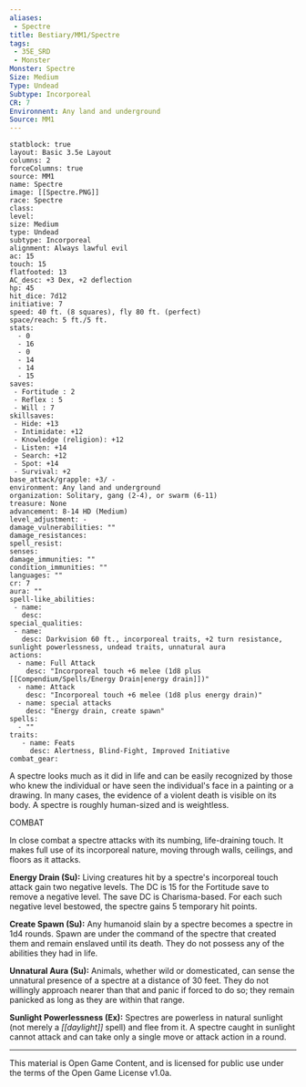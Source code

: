 ```yaml
---
aliases:
 - Spectre
title: Bestiary/MM1/Spectre
tags: 
 - 35E_SRD
 - Monster
Monster: Spectre
Size: Medium
Type: Undead
Subtype: Incorporeal
CR: 7
Environnent: Any land and underground
Source: MM1
---
```


```statblock
statblock: true
layout: Basic 3.5e Layout
columns: 2
forceColumns: true
source: MM1 
name: Spectre
image: [[Spectre.PNG]]
race: Spectre
class: 
level: 
size: Medium
type: Undead
subtype: Incorporeal
alignment: Always lawful evil
ac: 15
touch: 15
flatfooted: 13
AC_desc: +3 Dex, +2 deflection
hp: 45
hit_dice: 7d12
initiative: 7
speed: 40 ft. (8 squares), fly 80 ft. (perfect)
space/reach: 5 ft./5 ft.
stats:
  - 0
  - 16
  - 0
  - 14
  - 14
  - 15
saves:
 - Fortitude : 2
 - Reflex : 5
 - Will : 7
skillsaves:
 - Hide: +13
 - Intimidate: +12
 - Knowledge (religion): +12
 - Listen: +14
 - Search: +12
 - Spot: +14
 - Survival: +2
base_attack/grapple: +3/ -
environment: Any land and underground
organization: Solitary, gang (2-4), or swarm (6-11)
treasure: None
advancement: 8-14 HD (Medium)
level_adjustment: -
damage_vulnerabilities: ""
damage_resistances: 
spell_resist: 
senses: 
damage_immunities: ""
condition_immunities: ""
languages: ""
cr: 7
aura: ""
spell-like_abilities:
 - name: 
   desc: 
special_qualities:
 - name:
   desc: Darkvision 60 ft., incorporeal traits, +2 turn resistance, sunlight powerlessness, undead traits, unnatural aura
actions:
  - name: Full Attack
    desc: "Incorporeal touch +6 melee (1d8 plus [[Compendium/Spells/Energy Drain|energy drain]])"
  - name: Attack
    desc: "Incorporeal touch +6 melee (1d8 plus energy drain)"
  - name: special attacks
    desc: "Energy drain, create spawn"
spells:
  - ""
traits:
   - name: Feats
     desc: Alertness, Blind-Fight, Improved Initiative
combat_gear:  
```


A spectre looks much as it did in life and can be easily recognized by those who knew the individual or have seen the individual's face in a painting or a drawing. In many cases, the evidence of a violent death is visible on its body. A spectre is roughly human-sized and is weightless.

COMBAT

In close combat a spectre attacks with its numbing, life-draining touch. It makes full use of its incorporeal nature, moving through walls, ceilings, and floors as it attacks.


**Energy Drain (Su):** Living creatures hit by a spectre's incorporeal touch attack gain two negative levels. The DC is 15 for the Fortitude save to remove a negative level. The save DC is Charisma-based. For each such negative level bestowed, the spectre gains 5 temporary hit points.


**Create Spawn (Su):** Any humanoid slain by a spectre becomes a spectre in 1d4 rounds. Spawn are under the command of the spectre that created them and remain enslaved until its death. They do not possess any of the abilities they had in life.


**Unnatural Aura (Su):** Animals, whether wild or domesticated, can sense the unnatural presence of a spectre at a distance of 30 feet. They do not willingly approach nearer than that and panic if forced to do so; they remain panicked as long as they are within that range.


**Sunlight Powerlessness (Ex):** Spectres are powerless in natural sunlight (not merely a *[[daylight]]* spell) and flee from it. A spectre caught in sunlight cannot attack and can take only a single move or attack action in a round.

---

This material is Open Game Content, and is licensed for public use under the terms of the Open Game License v1.0a.
